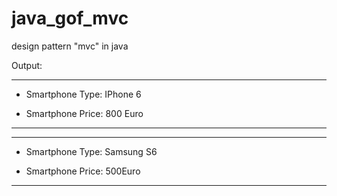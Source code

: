 # java_gof_mvc
design pattern "mvc" in java

Output:

***************************************

* Smartphone Type: IPhone 6

* Smartphone Price: 800 Euro

***************************************




***************************************

* Smartphone Type: Samsung S6

* Smartphone Price: 500Euro

***************************************